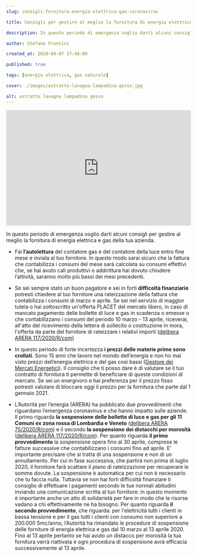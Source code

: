 ```yaml
---
slug: consigli-fornitura-energia-elettrica-gas-coronavirus

title: Consigli per gestire al meglio la fornitura di energia elettrica e gas della tua azienda al tempo del coronavirus

description: In questo periodo di emergenza voglio darti alcuni consigli per gestire al meglio la fornitura di energia elettrica e gas della tua azienda.

author: Stefano Frontini

created_at: 2020-04-07 17:48:00

published: true

tags: [energia elettrica, gas naturale]

cover: ./images/astratto-lavagna-lampadina-gesso.jpg

alt: astratto lavagna lampadina gesso
---
```


<p></p>
<iframe title="Consigli per gestire al meglio la fornitura luce e gas della tua azienda al tempo del Coronavirus" style="object-fit: cover; width:100%; height:315px;" src="https://www.youtube.com/embed/jXbU9IJtBmQ?enablejsapi=1" frameborder="0" allow="accelerometer; autoplay; encrypted-media; gyroscope; picture-in-picture" allowfullscreen></iframe><p></p>In questo periodo di emergenza voglio darti alcuni consigli per gestire al meglio la fornitura di energia elettrica e gas della tua azienda.

- Fai **l’autolettura** del contatore gas e del contatore della luce entro fine mese e inviala al tuo fornitore. In questo modo sarai sicuro che la fattura che contabilizza i consumi del mese sarà calcolata su consumi effettivi che, se hai avuto cali produttivi o addirittura hai dovuto chiudere l’attività, saranno molto più bassi dei mesi precedenti.
- Se sei sempre stato un buon pagatore e sei in forti **difficoltà finanziarie** potresti chiedere al tuo fornitore una rateizzazione della fattura che contabilizza i consumi di marzo e aprile. Se sei nel servizio di maggior tutela o hai sottoscritto un'offerta PLACET del mercato libero, in caso di mancato pagamento delle bollette di luce e gas in scadenza o emesse o che contabilizzano i consumi del periodo 10 marzo - 13 aprile, riceverai, all'atto del ricevimento della lettera di sollecito o costituzione in mora, l'offerta da parte del fornitore di rateizzare i relativi importi ([delibera ARERA 117/2020/R/com](https://www.arera.it/it/docs/20/117-20.htm))
- In questo periodo di forte incertezza **i prezzi delle materie prime sono crollati**. Sono 15 anni che lavoro nel mondo dell’energia e non ho mai visto prezzi dell’energia elettrica e del gas così bassi ([Gestore dei Mercati Energetici](http://www.mercatoelettrico.org/It/default.aspx)). Il consiglio che ti posso dare è di valutare se il tuo contratto di fornitura ti permette di beneficiare di queste condizioni di mercato. Se sei un energivoro e hai preferenza per il prezzo fisso potresti valutare di bloccare oggi il prezzo per la fornitura che parte dal 1 gennaio 2021.
  <g-image style="object-fit: cover; width:100%; height: 100%" src="~/assets/andamento-mensile-gennaio-2019-marzo-2020-prezzo-energia-elettrica.png"  alt="Andamento mensile gennaio 2019 marzo 2020 prezzo ingrosso energia elettrica"></g-image>
  <g-image src="~/assets/andamento-annuale-2004-2019-prezzo-per-fasce-energia-elettrica.png" style="object-fit: cover; width:100%; height: 100%"   alt="Andamento annuale 2004-2019 prezzo per fasce energia elettrica"></g-image>
  <g-image src="~/assets/andamento-mensile-gennaio-2019-marzo-2020-prezzo-gas-naturale.png" style="object-fit: cover; width:100%; height: 100%"   alt="Andamento mensile gennaio 2019 marzo 2020 prezzo gas naturale"></g-image>

- L’Autorità per l’energia (ARERA) ha pubblicato due provvedimenti che riguardano l’emergenza coronavirus e che hanno impatto sulle aziende. Il primo riguarda **la sospensione delle bollette di luce e gas per gli 11 Comuni ex zona rossa di Lombardia e Veneto** ([delibera ARERA 75/2020/R/com](https://www.arera.it/it/docs/20/075-20.htm)) e il secondo **la sospensione dei distacchi per morosità** ([delibera ARERA 117/2020/R/com](https://www.arera.it/it/docs/20/117-20.htm)). Per quanto riguarda **il primo provvedimento** la sospensione opera fino al 30 aprile, comprese le fatture successive che contabilizzano i consumi fino ad aprile. E’ importante precisare che si tratta di una sospensione e non di un annullamento. Per cui in fase successiva, che partirà non prima di luglio 2020, il fornitore farà scattare il piano di rateizzazione per recuperare le somme dovute. La sospensione è automatica per cui non è necessario che tu faccia nulla. Tuttavia se non hai forti difficoltà finanziare ti consiglio di effettuare i pagamenti secondo le tue normali abitudini inviando una comunicazione scritta al tuo fornitore: in questo momento è importante anche un atto di solidarietà per fare in modo che le risorse vadano a chi effettivamente ne ha bisogno. Per quanto riguarda **il secondo provvedimento**, che riguarda: per l'elettricità tutti i clienti in bassa tensione e per il gas tutti i clienti con consumo non superiore a 200.000 Smc/anno, l’Autorità ha rimandato le procedure di sospensione delle forniture di energia elettrica e gas dal 10 marzo al 13 aprile 2020. Fino al 13 aprile pertanto se hai avuto un distacco per morosità la tua fornitura verrà riattivata e ogni procedura di sospensione avrà efficacia successivamente al 13 aprile.
